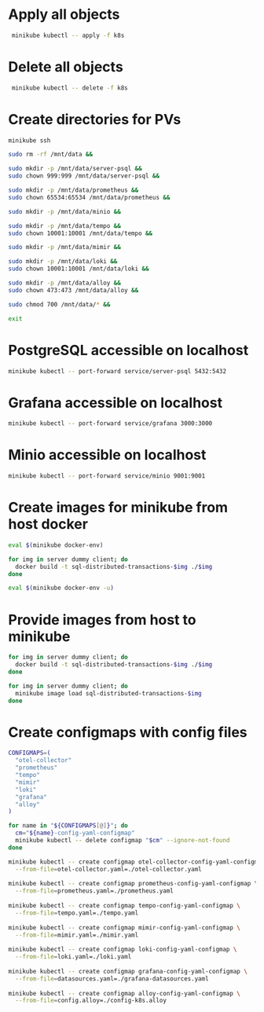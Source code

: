 # Apply all objects

```bash
 minikube kubectl -- apply -f k8s
```

# Delete all objects

```bash
 minikube kubectl -- delete -f k8s
```

# Create directories for PVs

```bash
minikube ssh

sudo rm -rf /mnt/data &&

sudo mkdir -p /mnt/data/server-psql &&
sudo chown 999:999 /mnt/data/server-psql &&

sudo mkdir -p /mnt/data/prometheus &&
sudo chown 65534:65534 /mnt/data/prometheus &&

sudo mkdir -p /mnt/data/minio &&

sudo mkdir -p /mnt/data/tempo &&
sudo chown 10001:10001 /mnt/data/tempo &&

sudo mkdir -p /mnt/data/mimir &&

sudo mkdir -p /mnt/data/loki &&
sudo chown 10001:10001 /mnt/data/loki &&

sudo mkdir -p /mnt/data/alloy &&
sudo chown 473:473 /mnt/data/alloy &&

sudo chmod 700 /mnt/data/* &&

exit
```

# PostgreSQL accessible on localhost

```bash
minikube kubectl -- port-forward service/server-psql 5432:5432
```

# Grafana accessible on localhost

```bash
minikube kubectl -- port-forward service/grafana 3000:3000
```

# Minio accessible on localhost

```bash
minikube kubectl -- port-forward service/minio 9001:9001 
```

# Create images for minikube from host docker

```bash
eval $(minikube docker-env) 

for img in server dummy client; do
  docker build -t sql-distributed-transactions-$img ./$img
done

eval $(minikube docker-env -u)
```

# Provide images from host to minikube

```bash
for img in server dummy client; do
  docker build -t sql-distributed-transactions-$img ./$img
done
```

```bash
for img in server dummy client; do
  minikube image load sql-distributed-transactions-$img
done
```

# Create configmaps with config files

```bash
CONFIGMAPS=(
  "otel-collector"
  "prometheus"
  "tempo"
  "mimir"
  "loki"
  "grafana"
  "alloy"
)

for name in "${CONFIGMAPS[@]}"; do
  cm="${name}-config-yaml-configmap"
  minikube kubectl -- delete configmap "$cm" --ignore-not-found
done
```

```bash
minikube kubectl -- create configmap otel-collector-config-yaml-configmap \
  --from-file=otel-collector.yaml=./otel-collector.yaml
  
minikube kubectl -- create configmap prometheus-config-yaml-configmap \
  --from-file=prometheus.yaml=./prometheus.yaml
  
minikube kubectl -- create configmap tempo-config-yaml-configmap \
  --from-file=tempo.yaml=./tempo.yaml
  
minikube kubectl -- create configmap mimir-config-yaml-configmap \
  --from-file=mimir.yaml=./mimir.yaml
  
minikube kubectl -- create configmap loki-config-yaml-configmap \
  --from-file=loki.yaml=./loki.yaml
  
minikube kubectl -- create configmap grafana-config-yaml-configmap \
  --from-file=datasources.yaml=./grafana-datasources.yaml
  
minikube kubectl -- create configmap alloy-config-yaml-configmap \
  --from-file=config.alloy=./config-k8s.alloy
```
